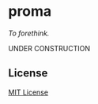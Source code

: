 # proma
_To forethink._

UNDER CONSTRUCTION

## License
[MIT License](https://opensource.org/licenses/MIT)
